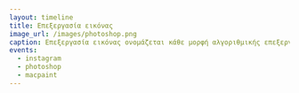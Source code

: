 ```yaml
---
layout: timeline
title: Επεξεργασία εικόνας
image_url: /images/photoshop.png
caption: Επεξεργασία εικόνας ονομάζεται κάθε μορφή αλγοριθμικής επεξεργασίας, ανάλυσης και χειρισμού ψηφιακών δεδομένων εικόνας.
events:
  - instagram
  - photoshop
  - macpaint
---
```


